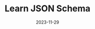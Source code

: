 ---
title: Learn JSON Schema
linkTitle: JSON Schema
date: 2023-11-29
weight: 5
description: Contracts in Kore Ledger.
---
